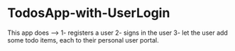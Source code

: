 # TodosApp-with-UserLogin

This app does -->
1- registers a user
2- signs in the user
3- let the user add some todo items, each to their personal user portal.
